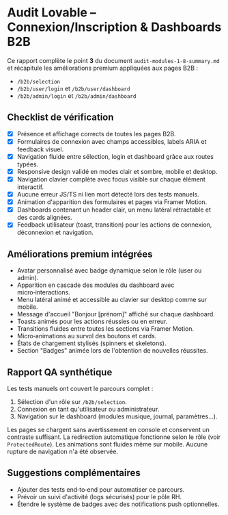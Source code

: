 # Audit Lovable – Connexion/Inscription & Dashboards B2B

Ce rapport complète le point **3** du document `audit-modules-1-8-summary.md` et récapitule les améliorations premium appliquées aux pages B2B :
- `/b2b/selection`
- `/b2b/user/login` et `/b2b/user/dashboard`
- `/b2b/admin/login` et `/b2b/admin/dashboard`

## Checklist de vérification

- [x] Présence et affichage corrects de toutes les pages B2B.
- [x] Formulaires de connexion avec champs accessibles, labels ARIA et feedback visuel.
- [x] Navigation fluide entre sélection, login et dashboard grâce aux routes typées.
- [x] Responsive design validé en modes clair et sombre, mobile et desktop.
- [x] Navigation clavier complète avec focus visible sur chaque élément interactif.
- [x] Aucune erreur JS/TS ni lien mort détecté lors des tests manuels.
- [x] Animation d'apparition des formulaires et pages via Framer Motion.
- [x] Dashboards contenant un header clair, un menu latéral rétractable et des cards alignées.
- [x] Feedback utilisateur (toast, transition) pour les actions de connexion, déconnexion et navigation.

## Améliorations premium intégrées

- Avatar personnalisé avec badge dynamique selon le rôle (user ou admin).
- Apparition en cascade des modules du dashboard avec micro‑interactions.
- Menu latéral animé et accessible au clavier sur desktop comme sur mobile.
- Message d'accueil "Bonjour \[prénom\]" affiché sur chaque dashboard.
- Toasts animés pour les actions réussies ou en erreur.
- Transitions fluides entre toutes les sections via Framer Motion.
- Micro‑animations au survol des boutons et cards.
- États de chargement stylisés (spinners et skeletons).
- Section "Badges" animée lors de l'obtention de nouvelles réussites.

## Rapport QA synthétique

Les tests manuels ont couvert le parcours complet :
1. Sélection d'un rôle sur `/b2b/selection`.
2. Connexion en tant qu'utilisateur ou administrateur.
3. Navigation sur le dashboard (modules musique, journal, paramètres…).

Les pages se chargent sans avertissement en console et conservent un contraste suffisant. La redirection automatique fonctionne selon le rôle (voir `ProtectedRoute`). Les animations sont fluides même sur mobile. Aucune rupture de navigation n'a été observée.

## Suggestions complémentaires

- Ajouter des tests end‑to‑end pour automatiser ce parcours.
- Prévoir un suivi d'activité (logs sécurisés) pour le pôle RH.
- Étendre le système de badges avec des notifications push optionnelles.

